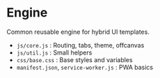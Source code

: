 
# Engine
Common reusable engine for hybrid UI templates.
- `js/core.js` : Routing, tabs, theme, offcanvas
- `js/util.js` : Small helpers
- `css/base.css` : Base styles and variables
- `manifest.json`, `service-worker.js` : PWA basics
